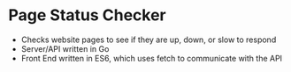 # Page Status Checker

- Checks website pages to see if they are up, down, or slow to respond
- Server/API written in Go
- Front End written in ES6, which uses fetch to communicate with the API
